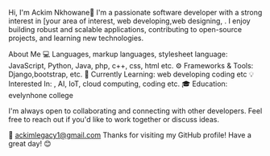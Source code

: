 Hi, I'm Ackim Nkhowane👋
I'm a passionate software developer with a strong interest in [your area of interest, web developing,web designing, . I enjoy building robust and scalable applications, contributing to open-source projects, and learning new technologies.

About Me
💻 Languages, markup languages, stylesheet language: JavaScript, Python, Java, php, c++, css, html etc.
⚙️ Frameworks & Tools:  Django,bootstrap, etc.
🌱 Currently Learning: web developing coding etc
💡 Interested In: , AI, IoT, cloud computing, coding etc.
🎓 Education: evelynhone college

I'm always open to collaborating and connecting with other developers. Feel free to reach out if you'd like to work together or discuss ideas.

📧 ackimlegacy1@gmail.com
Thanks for visiting my GitHub profile! Have a great day! 😊

